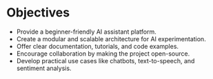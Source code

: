 # Objectives

- Provide a beginner-friendly AI assistant platform.  
- Create a modular and scalable architecture for AI experimentation.  
- Offer clear documentation, tutorials, and code examples.  
- Encourage collaboration by making the project open-source.  
- Develop practical use cases like chatbots, text-to-speech, and sentiment analysis.  
